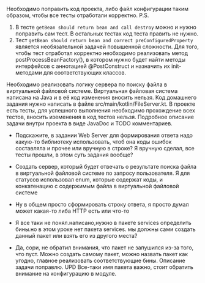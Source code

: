 Необходимо поправить код проекта, либо файл конфигурации таким образом, чтобы все тесты отработали корректно.
P.S.
1) В тесте `getBean should return bean and call destroy` можно и нужно поправить сам тест.
   В остальных тестах код теста править не нужно.
2) Тест `getBean should return bean and correct preConfiguredProperty` является необязательной задачей повышенной сложности.
   Для того, чтобы тест отработал корректно необходимо реализовать метод postProcessBeanFactory(),
   в котором нужно будет найти методы интерфейсов с аннотацией @PostConstruct и назначить их init-методами для соответствующих классов.


Необходимо реализовать логику сервера по поиску файла в виртуальной файловой системе.
Виртуальная файловая система написана на Java и в её код изменения вносить нельзя.
Код домашнего задания нужно написать в файле src/main/kotlin/FileServer.kt.
В проекте есть тесты, для успешного выполнения необходимо прохождение всех тестов, вносить иземенения в код тестов нельзя.
Подробное описание задачи внутри проекта в виде JavaDoc и TODO комментариев.



- Подскажите, в задании Web Server для формирования ответа надо какую-то библиотеку использовать,
  чтоб она коды ошибок составляла и прочее или вручную в строке?
  Я вручную сделал, все тесты прошли, в этом суть задания вообще?

- Создать сервер, который будет отвечать о результате поиска файла в виртуальной файловой системе по запросу пользователя.
  Я для статусов использовал enum, которые содержат коды, и конкатенацию с содержимым файла в виртуальной файловой системе

- Ну в общем просто сформировать строку ответа, я просто думал может какая-то либа HTTP есть или что-то

- Я все таки не понял.написано,нужно в пакете services определить бины.но в этом уроке нет пакета services.
  мы должны сами создать данный пакет или взять его из другого места?

- Да, сори, не обратил внимания, что пакет не запушился из-за того, что пуст.
  Можно создать самому пакет, можно назвать пакет как угодно, главное реализовать соответствующие бины.
  Описание задачи поправлю.
  UPD Все-таки имя пакета важно, стоит обратить внимание на конфигурацию в модуле.

